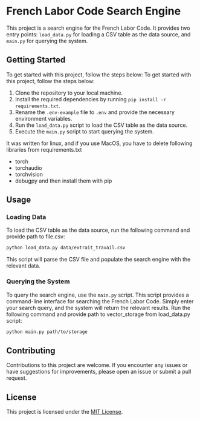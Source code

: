 # French Labor Code Search Engine

This project is a search engine for the French Labor Code. It provides two entry points: `load_data.py` for loading a CSV table as the data source, and `main.py` for querying the system.

## Getting Started

To get started with this project, follow the steps below:
To get started with this project, follow the steps below:

1. Clone the repository to your local machine.
2. Install the required dependencies by running `pip install -r requirements.txt`.
3. Rename the `.env-example` file to `.env` and provide the necessary environment variables.
4. Run the `load_data.py` script to load the CSV table as the data source.
5. Execute the `main.py` script to start querying the system.

It was written for linux, and if you use MacOS, you have to delete following libraries from requirements.txt
- torch
- torchaudio
- torchvision
- debugpy
and then install them with pip

## Usage

### Loading Data

To load the CSV table as the data source, run the following command and provide path to file.csv:

```bash
python load_data.py data/extrait_travail.csv
```

This script will parse the CSV file and populate the search engine with the relevant data.

### Querying the System

To query the search engine, use the `main.py` script. 
This script provides a command-line interface for searching the French Labor Code. Simply enter your search query, and the system will return the relevant results.
Run the following command and provide path to vector_storage from load_data.py script:

```bash
python main.py path/to/storage
```

## Contributing

Contributions to this project are welcome. If you encounter any issues or have suggestions for improvements, please open an issue or submit a pull request.

## License

This project is licensed under the [MIT License](LICENSE).
